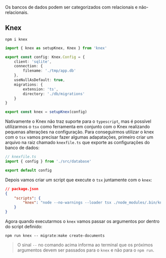 Os bancos de dados podem ser categorizados com relacionais e não-relacionais.

## Knex

```shell
npm i knex
```

```typescript
import { knex as setupKnex, Knex } from 'knex'

export const config: Knex.Config = {
	client: 'sqlite',
	connection: {
		filename: './tmp/app.db'
	},
	useNullAsDefault: true,
	migrations: {
		extension: 'ts',
		directory: './db/migrations'
	}
}

export const knex = setupKnex(config)

```

Nativamente o Knex não traz suporte para o `typescript`, mas é possível utilizarmos o `tsx` como ferramenta em conjunto com o Knex realizando pequenas alterações na configuração.
Para conseguirmos utilizar o knex com o `tsx` vamos precisar fazer algumas adapatações, primeiro criar um arquivo na raiz chamado `knexfile.ts` que exporte as configurações do banco de dados:
```typescript
// knexfile.ts
import { config } from './src/database'

export default config
```

Depois vamos criar um script que execute o `tsx` juntamente com o `knex`:
```json
// package.json
{
	"scripts": {
		"knex": "node --no-warnings --loader tsx ./node_modules/.bin/knex"
	}
}
```

Agora quando executarmos o `knex` vamos passar os argumentos por dentro do script definido:
```shell
npm run knex -- migrate:make create-documents
```

> O sinal `--` no comando acima informa ao terminal que os próximos argumentos devem ser passados para o `knex` e não para o `npm run`.